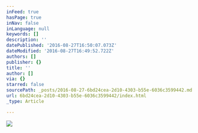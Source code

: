 ```yaml
---
inFeed: true
hasPage: true
inNav: false
inLanguage: null
keywords: []
description: ''
datePublished: '2016-08-27T16:50:07.073Z'
dateModified: '2016-08-27T16:49:52.722Z'
authors: []
publisher: {}
title: ''
author: []
via: {}
starred: false
sourcePath: _posts/2016-08-27-6bd24cea-2d10-4303-b55e-6036c3599442.md
url: 6bd24cea-2d10-4303-b55e-6036c3599442/index.html
_type: Article

---
```

![](https://the-grid-user-content.s3-us-west-2.amazonaws.com/34cdd074-2cb1-4039-8d37-7490cce4ff84.jpg)